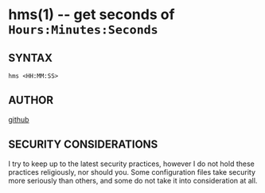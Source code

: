 hms(1) -- get seconds of `Hours:Minutes:Seconds`
===========================================================

## SYNTAX
`hms <HH:MM:SS>`

## AUTHOR
[github](github.com/gerelef/)

## SECURITY CONSIDERATIONS
I try to keep up to the latest security practices, however I do not hold these practices religiously, nor should you. Some configuration files take security more seriously than others, and some do not take it into consideration at all. 
